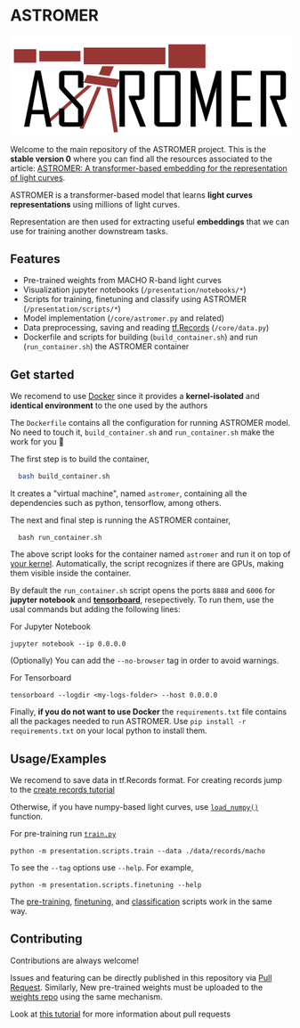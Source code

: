 # ASTROMER

<p align="center">
  <img src="https://github.com/cridonoso/astromer/blob/astromer-ii/presentation/figures/logo.png?raw=true" width="600" title="hover text">
</p>

Welcome to the main repository of the ASTROMER project. This is the **stable
version 0** where you can find all the resources associated to the article: 
[ASTROMER: A transformer-based embedding for the representation of light curves](https://arxiv.org/abs/2205.01677).

ASTROMER is a transformer-based model that learns **light curves representations** 
using millions of light curves. 

Representation are then used for extracting 
useful **embeddings** that we can use for training another downstream tasks.






## Features

- Pre-trained weights from MACHO R-band light curves
- Visualization jupyter notebooks (`/presentation/notebooks/*`)
- Scripts for training, finetuning and classify using ASTROMER (`/presentation/scripts/*`)
- Model implementation (`/core/astromer.py` and related)
- Data preprocessing, saving and reading [tf.Records](https://www.tensorflow.org/tutorials/load_data/tfrecord) (`/core/data.py`)
- Dockerfile and scripts for building (`build_container.sh`) and run (`run_container.sh`) the ASTROMER container

## Get started

We recomend to use [Docker](https://docs.docker.com/get-docker/) since it provides a **kernel-isolated** 
and **identical environment** to the one used by the authors

The `Dockerfile` contains all the configuration for running ASTROMER model. No need to touch it,
`build_container.sh` and `run_container.sh` make the work for you :slightly_smiling_face:	

The first step is to build the container,
```bash
  bash build_container.sh
```
It creates a "virtual machine", named `astromer`, containing all the dependencies such as python, tensorflow, among others. 

The next and final step is running the ASTROMER container,
```
  bash run_container.sh
```
The above script looks for the container named `astromer` and run it on top of [your kernel](https://www.techtarget.com/searchdatacenter/definition/kernel#:~:text=The%20kernel%20is%20the%20essential,systems%2C%20device%20control%20and%20networking.).
Automatically, the script recognizes if there are GPUs, making them visible inside the container.

By default the `run_container.sh` script opens the ports `8888` and `6006` 
for **jupyter notebook** and [**tensorboard**](https://github.com/cridonoso/tensorboard_tutorials), resepectively.
To run them, use the usal commands but adding the following lines:

For Jupyter Notebook 
```
jupyter notebook --ip 0.0.0.0
```
(Optionally) You can add the `--no-browser` tag in order to avoid warnings.

For Tensorboard
```
tensorboard --logdir <my-logs-folder> --host 0.0.0.0
```

Finally, **if you do not want to use Docker** the `requirements.txt` file contains 
all the packages needed to run ASTROMER.
Use `pip install -r requirements.txt` on your local python to install them.
## Usage/Examples

We recomend to save data in tf.Records format.
For creating records jump to the [create records tutorial](https://github.com/cridonoso/astromer/blob/main/presentation/notebooks/create_records.ipynb)

Otherwise, if you have numpy-based light curves, use [`load_numpy()`](https://github.com/cridonoso/astromer/blob/main/core/data.py) function.

For pre-training run [`train.py`](https://github.com/cridonoso/astromer/blob/main/presentation/scripts/train.py)
```
python -m presentation.scripts.train --data ./data/records/macho
```
To see the `--tag` options use `--help`. For example, 
```
python -m presentation.scripts.finetuning --help
```
The [pre-training](https://github.com/cridonoso/astromer/blob/main/presentation/scripts/train.py), 
[finetuning](https://github.com/cridonoso/astromer/blob/main/presentation/scripts/finetuning.py), 
and [classification](https://github.com/cridonoso/astromer/blob/main/presentation/scripts/classify.py) 
scripts work in the same way.

## Contributing

Contributions are always welcome!

Issues and featuring can be directly published in this repository
via [Pull Request](https://docs.github.com/en/pull-requests/collaborating-with-pull-requests/proposing-changes-to-your-work-with-pull-requests/about-pull-requests). 
Similarly, New pre-trained weights must be uploaded to the [weights repo](https://github.com/astromer-science/weights) using the same mechanism.

Look at [this tutorial](https://cridonoso.github.io/articles/github.html) for more information about pull requests
